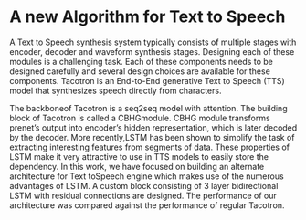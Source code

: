 # A new Algorithm for Text to Speech
A Text to Speech synthesis system typically consists of multiple stages with encoder, decoder and waveform synthesis stages.  Designing each of these  modules  is  a  challenging  task.   Each  of these components needs to be designed carefully and several design choices are available for these components. Tacotron is an End-to-End generative Text to Speech (TTS) model that synthesizes speech directly from characters.  

The backboneof Tacotron is a seq2seq model with attention. The building block of Tacotron is called a CBHGmodule. CBHG module transforms prenet’s output into encoder’s hidden representation, which is later decoded by the decoder.  More recently,LSTM has been shown to simplify the task of extracting interesting features from segments of data.   These properties of LSTM make it very attractive to use in TTS models to easily store the dependency.  In this work, we have focused on building an alternate architecture for Text toSpeech engine which makes use of the numerous advantages of LSTM. A custom block consisting of 3 layer bidirectional LSTM with residual connections are designed.  The performance of our architecture was compared against the performance of regular Tacotron.
